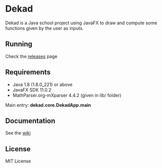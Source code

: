 # Dekad

Dekad is a Java school project using JavaFX to draw and compute some functions given by the user as inputs.

## Running

Check the [releases](https://github.com/Xisabla/Dekad/releases) page

## Requirements

- Java 1.8 (1.8.0_221) or above
- JavaFX SDK 11.0.2
- MathParser.org-mXparser 4.4.2 (given in lib/ folder)

Main entry: **dekad.core.DekadApp.main**

## Documentation

See the [wiki](https://github.com/Xisabla/Dekad/wiki)

## License

MIT License
